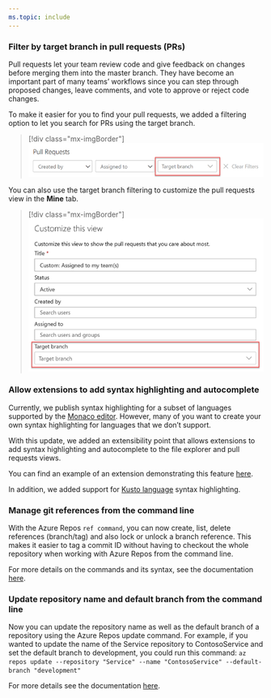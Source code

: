```yaml
---
ms.topic: include
---
```


### Filter by target branch in pull requests (PRs)

Pull requests let your team review code and give feedback on changes before merging them into the master branch. They have become an important part of many teams’ workflows since you can step through proposed changes, leave comments, and vote to approve or reject code changes.

To make it easier for you to find your pull requests, we added a filtering option to let you search for PRs using the target branch. 

> [!div class="mx-imgBorder"]
> ![Badge](../../_img/152_01.png "Azure Pipelines pull request filtering")

You can also use the target branch filtering to customize the pull requests view in the **Mine** tab.

> [!div class="mx-imgBorder"]
> ![Badge](../../_img/152_02.png "Customize pull request in Mine tab")

### Allow extensions to add syntax highlighting and autocomplete

Currently, we publish syntax highlighting for a subset of languages supported by the [Monaco editor](https://github.com/Microsoft/monaco-languages). However, many of you want to create your own syntax highlighting for languages that we don’t support.

With this update, we added an extensibility point that allows extensions to add syntax highlighting and autocomplete to the file explorer and pull requests views.

You can find an example of an extension demonstrating this feature [here](https://github.com/Microsoft/azure-devops-extension-sample/tree/master/src/Samples/CodeEditorContribution).

In addition, we added support for [Kusto language](https://docs.microsoft.com/en-us/azure/kusto/query/) syntax highlighting.

### Manage git references from the command line

With the Azure Repos `ref command`, you can now create, list, delete references (branch/tag) and also lock or unlock a branch reference.  This makes it easier to tag a commit ID without having to checkout the whole repository when working with Azure Repos from the command line. 

For more details on the commands and its syntax, see the documentation [here](https://docs.microsoft.com/en-us/cli/azure/ext/azure-devops/repos/ref?view=azure-cli-latest).


### Update repository name and default branch from the command line

Now you can update the repository name as well as the default branch of a repository using the Azure Repos update command. For example, if you wanted to update the name of the Service repository to ContosoService and set the default branch to development, you could run this command: `az repos update --repository "Service" --name "ContosoService" --default-branch "development"`

For more details see the documentation [here](https://docs.microsoft.com/en-us/cli/azure/ext/azure-devops/repos?view=azure-cli-latest#ext-azure-devops-az-repos-update).
